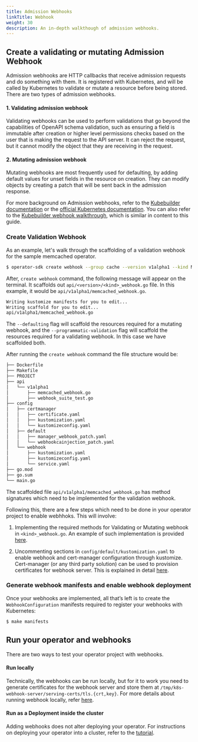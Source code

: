 ```yaml
---
title: Admission Webhooks
linkTitle: Webhook
weight: 30
description: An in-depth walkthough of admission webhooks.
---
```


## Create a validating or mutating Admission Webhook 

Admission webhooks are HTTP callbacks that receive admission requests and do something with them. It is registered with Kubernetes, and
will be called by Kubernetes to validate or mutate a resource before being stored. There are two types of admission webhooks.

#### 1. Validating admission webhook

Validating webhooks can be used to perform validations that go beyond the capabilities of OpenAPI schema validation, 
such as ensuring a field is immutable after creation or higher level permissions checks based on the user that is making 
the request to the API server. It can reject the request, but it cannot modify the object that they are receiving in the request.

#### 2. Mutating admission webhook

Mutating webhooks are most frequently used for defaulting, by adding default values for unset fields in the resource on creation. 
They can modify objects by creating a patch that will be sent back in the admission response.

For more background on Admission webhooks, refer to the [Kubebuilder documentation](https://book.kubebuilder.io/reference/admission-webhook.html) or the [official Kubernetes documentation](https://kubernetes.io/docs/reference/access-authn-authz/extensible-admission-controllers/). 
You can also refer to the [Kubebuilder webhook walkthrough](https://book.kubebuilder.io/cronjob-tutorial/webhook-implementation.html), which is similar in content to this guide. 

### Create Validation Webhook

As an example, let's walk through the scaffolding of a validation webhook for the sample memcached operator.

```sh
$ operator-sdk create webhook --group cache --version v1alpha1 --kind Memcached --defaulting --programmatic-validation
```

After, `create webhook` command, the following message will appear on the terminal. It scaffolds out `api/<version>/<kind>_webhook.go` file. In this example, it would be `api/v1alpha1/memcached_webhook.go`.

```sh
Writing kustomize manifests for you to edit...
Writing scaffold for you to edit...
api/v1alpha1/memcached_webhook.go
```

The `--defaulting` flag will scaffold the resources required for a mutating webhook, and the `--programmatic-validation` flag will scaffold the resources required for a validating webhook. 
In this case we have scaffolded both.

After running the `create webhook` command the file structure would be:

```sh
├── Dockerfile
├── Makefile
├── PROJECT
├── api
│   └── v1alpha1
│       ├── memcached_webhook.go
│       ├── webhook_suite_test.go
├── config
│   ├── certmanager
│   │   ├── certificate.yaml
│   │   ├── kustomization.yaml
│   │   └── kustomizeconfig.yaml
│   ├── default
│   │   ├── manager_webhook_patch.yaml
│   │   └── webhookcainjection_patch.yaml
│   └── webhook
│       ├── kustomization.yaml
│       ├── kustomizeconfig.yaml
│       └── service.yaml
├── go.mod
├── go.sum
└── main.go
```

The scaffolded file `api/v1alpha1/memcached_webhook.go` has method signatures which need to be implemented for the validation webhook.

Following this, there are a few steps which need to be done in your operator project to enable webhhoks. This will involve:

1. Implementing the required methods for Validating or Mutating webhook in `<kind>_webhook.go`. An example of such implementation is provided [here](https://book.kubebuilder.io/cronjob-tutorial/webhook-implementation.html).

2. Uncommenting sections in `config/default/kustomization.yaml` to enable webhook and cert-manager configuration through kustomize. Cert-manager (or any third party solution) can be used to provision certificates for webhook server. This is explained in detail [here](https://book.kubebuilder.io/cronjob-tutorial/running-webhook.html#deploy-webhooks).

### Generate webhook manifests and enable webhook deployment 

Once your webhooks are implemented, all that’s left is to create the `WebhookConfiguration` manifests required to register your webhooks with Kubernetes:

```sh
$ make manifests
```

## Run your operator and webhooks 

There are two ways to test your operator project with webhooks.

#### Run locally

Technically, the webhooks can be run locally, but for it to work you need to generate certificates for the webhook server and store them at `/tmp/k8s-webhook-server/serving-certs/tls.{crt,key}`. For more details about running webhook locally, refer [here](https://book.kubebuilder.io/cronjob-tutorial/running.html#running-webhooks-locally).

#### Run as a Deployment inside the cluster

Adding webhooks does not alter deploying your operator. For instructions on deploying your operator into a cluster, refer to the [tutorial](https://sdk.operatorframework.io/docs/building-operators/golang/tutorial/#2-run-as-a-deployment-inside-the-cluster).